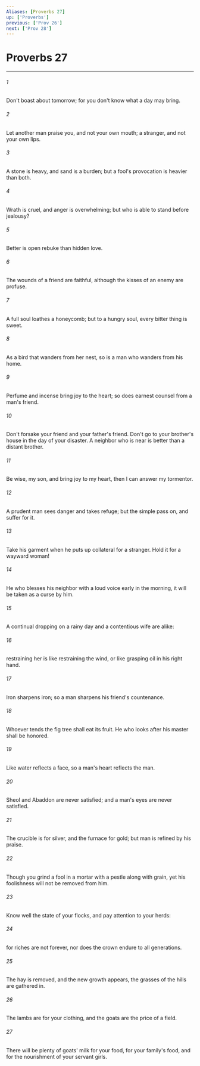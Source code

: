 ```yaml
---
Aliases: [Proverbs 27]
up: ['Proverbs']
previous: ['Prov 26']
next: ['Prov 28']
---
```

# Proverbs 27
***





###### 1 

Don't boast about tomorrow; for you don't know what a day may bring. 



###### 2 

Let another man praise you, and not your own mouth; a stranger, and not your own lips. 



###### 3 

A stone is heavy, and sand is a burden; but a fool's provocation is heavier than both. 



###### 4 

Wrath is cruel, and anger is overwhelming; but who is able to stand before jealousy? 



###### 5 

Better is open rebuke than hidden love. 



###### 6 

The wounds of a friend are faithful, although the kisses of an enemy are profuse. 



###### 7 

A full soul loathes a honeycomb; but to a hungry soul, every bitter thing is sweet. 



###### 8 

As a bird that wanders from her nest, so is a man who wanders from his home. 



###### 9 

Perfume and incense bring joy to the heart; so does earnest counsel from a man's friend. 



###### 10 

Don't forsake your friend and your father's friend. Don't go to your brother's house in the day of your disaster. A neighbor who is near is better than a distant brother. 



###### 11 

Be wise, my son, and bring joy to my heart, then I can answer my tormentor. 



###### 12 

A prudent man sees danger and takes refuge; but the simple pass on, and suffer for it. 



###### 13 

Take his garment when he puts up collateral for a stranger. Hold it for a wayward woman! 



###### 14 

He who blesses his neighbor with a loud voice early in the morning, it will be taken as a curse by him. 



###### 15 

A continual dropping on a rainy day and a contentious wife are alike: 



###### 16 

restraining her is like restraining the wind, or like grasping oil in his right hand. 



###### 17 

Iron sharpens iron; so a man sharpens his friend's countenance. 



###### 18 

Whoever tends the fig tree shall eat its fruit. He who looks after his master shall be honored. 



###### 19 

Like water reflects a face, so a man's heart reflects the man. 



###### 20 

Sheol and Abaddon are never satisfied; and a man's eyes are never satisfied. 



###### 21 

The crucible is for silver, and the furnace for gold; but man is refined by his praise. 



###### 22 

Though you grind a fool in a mortar with a pestle along with grain, yet his foolishness will not be removed from him. 



###### 23 

Know well the state of your flocks, and pay attention to your herds: 



###### 24 

for riches are not forever, nor does the crown endure to all generations. 



###### 25 

The hay is removed, and the new growth appears, the grasses of the hills are gathered in. 



###### 26 

The lambs are for your clothing, and the goats are the price of a field. 



###### 27 

There will be plenty of goats' milk for your food, for your family's food, and for the nourishment of your servant girls.
